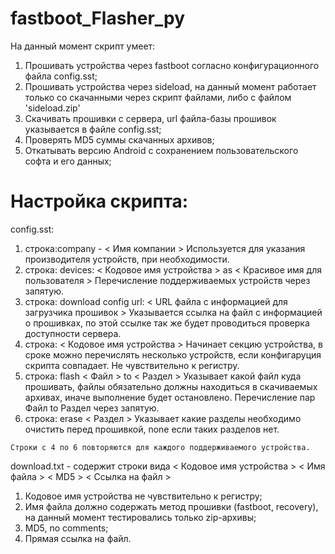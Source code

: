 # fastboot_Flasher_py
На данный момент скрипт умеет:
  1. Прошивать устройства через fastboot согласно конфигурационного файла config.sst;
  2. Прошивать устройства через sideload, на данный момент работает только со скачанными через скрипт файлами, либо с файлом 'sideload.zip'
  3. Скачивать прошивки с сервера, url файла-базы прошивок указывается в файле config.sst;
  4. Проверять MD5 суммы скачанных архивов;
  5. Откатывать версию Android с сохранением пользовательского софта и его данных;
# Настройка скрипта:
config.sst:
1. строка:company - < Имя компании >
    Используется для указания производителя устройств, при необходимости.
  2. строка: devices: < Кодовое имя устройства > as < Красивое имя для пользователя >
    Перечисление поддерживаемых устройств через запятую.
  3. строка: download config url: < URL файла с информацией для загрузчика прошивок >
    Указывается ссылка на файл с информацией о прошивках, по этой ссылке так же будет проводиться проверка доступности сервера.
  4. строка: < Кодовое имя устройства >
    Начинает секцию устройства, в сроке можно перечислять несколько устройств, если конфигаруция скрипта совпадает. Не чувствительно к регистру.
  5. строка: flash < Файл > to < Раздел >
    Указывает какой файл куда прошивать, файлы обязательно должны находиться в скачиваемых архивах, иначе выполнение будет остановлено. Перечисление пар Файл to Раздел через запятую.
  6. строка: erase < Раздел >
    Указывает какие разделы необходимо очистить перед прошивкой, none если таких разделов нет.
    
    Cтроки с 4 по 6 повторяются для каждого поддерживаемого устройства.

download.txt - cодержит строки вида < Кодовое имя устройства > < Имя файла > < MD5 > < Ссылка на файл >
  1. Кодовое имя устройства не чувствительно к регистру;
  2. Имя файла должно содержать метод прошивки (fastboot, recovery), на данный момент тестировались только zip-архивы;
  3. MD5, no comments;
  4. Прямая ссылка на файл.
